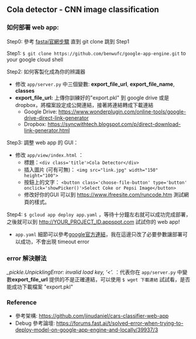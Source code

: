 ## Cola detector - CNN image classification

### 如何部署 web app:

Step0: 參考 [fastai官網步驟](https://course.fast.ai/deployment_google_app_engine.html) 直到 git clone 跳到 Step1

Step1: ``$ git clone https://github.com/benwufc/google-app-engine.git`` to your google cloud shell

Step2: 如何客製化成為你的辨識器

* 修改 ``app/server.py`` 中三個變數: **export_file_url**, **export_file_name**, **classes** 
* **export_file_url:** 上傳你訓練好的"export.pkl" 到 google drive 或是 dropbox，將檔案設定成公開連結，接著將連結轉成下載連結
  * Google Drive: https://www.wonderplugin.com/online-tools/google-drive-direct-link-generator
  * Dropbox: https://syncwithtech.blogspot.com/p/direct-download-link-generator.html

Step3: 調整 web app 的 GUI：

* 修改 ``app/view/index.html`` ：
  * 標題：``<div class='title'>Cola Detector</div>``
  *  插入圖片 (可有可無)： ``<img src="link.jpg" width="150" height="100">``
  * 按鈕上的文字： ``<button class='choose-file-button' type='button' onclick='showPicker()'>Select Coke or Pepsi Image</button>``
  * 修改好你的GUI 可以到 https://www.ifreesite.com/runcode.htm 測試網頁的樣式。

Step4: ``$ gcloud app deploy app.yaml`` ，等待十分鐘左右就可以成功完成部署，之後就可以到 http://YOUR_PROJECT_ID.appspot.com 試試你的 web app!

* ``app.yaml`` 細節可以參考[google官方連結]( https://cloud.google.com/appengine/docs/flexible/custom-runtimes/configuring-your-app-with-app-yaml?authuser=2)，我在這邊只改了必要參數讓部署可以成功，不會出現 timeout error

### error 解決辦法

*_pickle.UnpicklingError: invalid load key, ‘<’.* ：代表你在 ``app/server.py`` 中變數**export_file_url** 提供的不是正確連結，可以使用 ``$ wget 下載連結`` 試試看，是否能成功下載檔案 "export.pkl"







### Reference

* 參考架構: https://github.com/jinudaniel/cars-classifier-web-app
* Debug 參考論壇: https://forums.fast.ai/t/solved-error-when-trying-to-deploy-model-on-google-app-engine-and-locally/39937/3